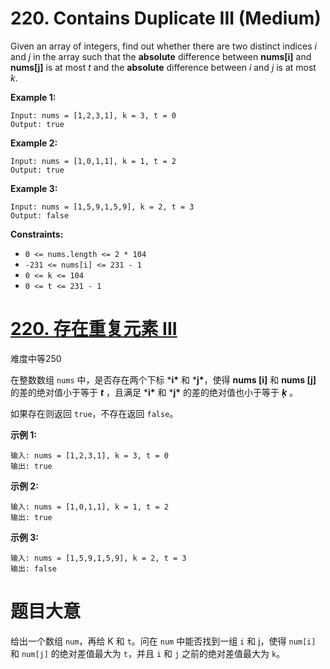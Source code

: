 # 220. Contains Duplicate III (Medium)

Given an array of integers, find out whether there are two distinct indices *i* and *j* in the array such that the **absolute** difference between **nums[i]** and **nums[j]** is at most *t* and the **absolute** difference between *i* and *j* is at most *k*.

 

**Example 1:**

```
Input: nums = [1,2,3,1], k = 3, t = 0
Output: true
```

**Example 2:**

```
Input: nums = [1,0,1,1], k = 1, t = 2
Output: true
```

**Example 3:**

```
Input: nums = [1,5,9,1,5,9], k = 2, t = 3
Output: false
```

 

**Constraints:**

- `0 <= nums.length <= 2 * 104`
- `-231 <= nums[i] <= 231 - 1`
- `0 <= k <= 104`
- `0 <= t <= 231 - 1`



# [220. 存在重复元素 III](https://leetcode-cn.com/problems/contains-duplicate-iii/)

难度中等250

在整数数组 `nums` 中，是否存在两个下标 ***i\*** 和 ***j\***，使得 **nums [i]** 和 **nums [j]** 的差的绝对值小于等于 ***t*** ，且满足 ***i\*** 和 ***j\*** 的差的绝对值也小于等于 ***ķ*** 。

如果存在则返回 `true`，不存在返回 `false`。

 

**示例 1:**

```
输入: nums = [1,2,3,1], k = 3, t = 0
输出: true
```

**示例 2:**

```
输入: nums = [1,0,1,1], k = 1, t = 2
输出: true
```

**示例 3:**

```
输入: nums = [1,5,9,1,5,9], k = 2, t = 3
输出: false
```



# 题目大意

给出⼀个数组 `num`，再给 K 和 `t`。问在 `num` 中能否找到⼀组 `i` 和 j，使得 `num[i]` 和 `num[j]` 的绝对差值最⼤为 `t`，并且 `i` 和 `j` 之前的绝对差值最⼤为 `k`。  

